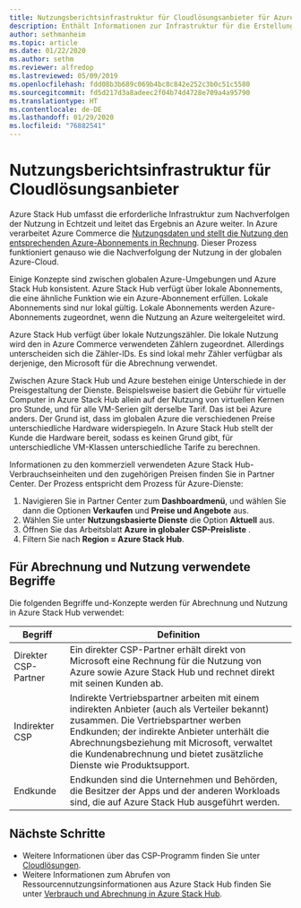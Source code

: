 ```yaml
---
title: Nutzungsberichtsinfrastruktur für Cloudlösungsanbieter für Azure Stack Hub
description: Enthält Informationen zur Infrastruktur für die Erstellung von Nutzungsberichten, die zum Nachverfolgen der Nutzung für Mandanten eines Cloudlösungsanbieters (CSP) verwendet wird.
author: sethmanheim
ms.topic: article
ms.date: 01/22/2020
ms.author: sethm
ms.reviewer: alfredop
ms.lastreviewed: 05/09/2019
ms.openlocfilehash: fdd08b3b689c069b4bc8c842e252c3b0c51c5580
ms.sourcegitcommit: fd5d217d3a8adeec2f04b74d4728e709a4a95790
ms.translationtype: HT
ms.contentlocale: de-DE
ms.lasthandoff: 01/29/2020
ms.locfileid: "76882541"
---
```

# <a name="usage-reporting-infrastructure-for-cloud-solution-providers"></a>Nutzungsberichtsinfrastruktur für Cloudlösungsanbieter

Azure Stack Hub umfasst die erforderliche Infrastruktur zum Nachverfolgen der Nutzung in Echtzeit und leitet das Ergebnis an Azure weiter. In Azure verarbeitet Azure Commerce die [Nutzungsdaten und stellt die Nutzung den entsprechenden Azure-Abonnements in Rechnung](azure-stack-billing-and-chargeback.md). Dieser Prozess funktioniert genauso wie die Nachverfolgung der Nutzung in der globalen Azure-Cloud.

Einige Konzepte sind zwischen globalen Azure-Umgebungen und Azure Stack Hub konsistent. Azure Stack Hub verfügt über lokale Abonnements, die eine ähnliche Funktion wie ein Azure-Abonnement erfüllen. Lokale Abonnements sind nur lokal gültig. Lokale Abonnements werden Azure-Abonnements zugeordnet, wenn die Nutzung an Azure weitergeleitet wird.

Azure Stack Hub verfügt über lokale Nutzungszähler. Die lokale Nutzung wird den in Azure Commerce verwendeten Zählern zugeordnet. Allerdings unterscheiden sich die Zähler-IDs. Es sind lokal mehr Zähler verfügbar als derjenige, den Microsoft für die Abrechnung verwendet.

Zwischen Azure Stack Hub und Azure bestehen einige Unterschiede in der Preisgestaltung der Dienste. Beispielsweise basiert die Gebühr für virtuelle Computer in Azure Stack Hub allein auf der Nutzung von virtuellen Kernen pro Stunde, und für alle VM-Serien gilt derselbe Tarif. Das ist bei Azure anders. Der Grund ist, dass im globalen Azure die verschiedenen Preise unterschiedliche Hardware widerspiegeln. In Azure Stack Hub stellt der Kunde die Hardware bereit, sodass es keinen Grund gibt, für unterschiedliche VM-Klassen unterschiedliche Tarife zu berechnen.

Informationen zu den kommerziell verwendeten Azure Stack Hub-Verbrauchseinheiten und den zugehörigen Preisen finden Sie in Partner Center. Der Prozess entspricht dem Prozess für Azure-Dienste:

1. Navigieren Sie in Partner Center zum **Dashboardmenü**, und wählen Sie dann die Optionen **Verkaufen** und **Preise und Angebote** aus.
2. Wählen Sie unter **Nutzungsbasierte Dienste** die Option **Aktuell** aus.
3. Öffnen Sie das Arbeitsblatt **Azure in globaler CSP-Preisliste** .
4. Filtern Sie nach **Region = Azure Stack Hub**.

## <a name="terms-used-for-billing-and-usage"></a>Für Abrechnung und Nutzung verwendete Begriffe

Die folgenden Begriffe und-Konzepte werden für Abrechnung und Nutzung in Azure Stack Hub verwendet:

| Begriff | Definition |
| --- | --- |
| Direkter CSP-Partner | Ein direkter CSP-Partner erhält direkt von Microsoft eine Rechnung für die Nutzung von Azure sowie Azure Stack Hub und rechnet direkt mit seinen Kunden ab. |
| Indirekter CSP | Indirekte Vertriebspartner arbeiten mit einem indirekten Anbieter (auch als Verteiler bekannt) zusammen. Die Vertriebspartner werben Endkunden; der indirekte Anbieter unterhält die Abrechnungsbeziehung mit Microsoft, verwaltet die Kundenabrechnung und bietet zusätzliche Dienste wie Produktsupport. |
| Endkunde | Endkunden sind die Unternehmen und Behörden, die Besitzer der Apps und der anderen Workloads sind, die auf Azure Stack Hub ausgeführt werden. |

## <a name="next-steps"></a>Nächste Schritte

- Weitere Informationen über das CSP-Programm finden Sie unter [Cloudlösungen](https://partner.microsoft.com/solutions/microsoft-cloud-solutions).
- Weitere Informationen zum Abrufen von Ressourcennutzungsinformationen aus Azure Stack Hub finden Sie unter [Verbrauch und Abrechnung in Azure Stack Hub](azure-stack-billing-and-chargeback.md).
